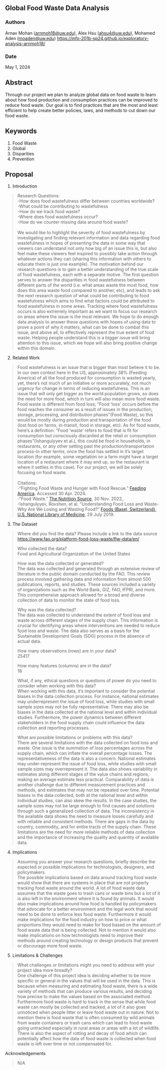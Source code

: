 ## Global Food Waste Data Analysis

### Authors

Arnav Mohan (arnmoh18@uw.edu), Alex Hsu (ahsu4@uw.edu), Mohamed Aden (moaden@uw.edu)
https://info-201b-sp24.github.io/exploratory-analysis-arnmoh18/
### Date

May 1, 2024
## Abstract

Through our project we plan to analyze global data on food waste to learn about how food production and consumption practices can be improved to reduce food waste. Our goal is to find practices that are the most and least efficient to help create better policies, laws, and methods to cut down our food waste.

## Keywords

1. Food Waste
2. Global
3. Disparities
4. Prevention 

## Proposal

1. Introduction
>Research Questions:\
-How does food wastefulness differ between countries worldwide?\
-What could be contributing to wastefulness\
-How do we track food waste?\
-Where does food wastefulness occur?\
-How do we counter missing data around food waste?\
\
We would like to highlight the severity of food wastefulness by investigating and finding relevant information and data regarding food wastefulness in hopes of presenting the data in some way that viewers can understand not only how big of an issue this is, but also feel make these viewers feel inspired to possibly take action through whatever actions they can (sharing this information with others to educate them is just one example). The motivation behind our research questions is to gain a better understanding of the true scale of food wastefulness, each with a separate motive. The first question serves to answer the disparities in food wastefulness between different parts of the world (i.e. what areas waste the most food, how does this area waste food compared to another, etc), and leads to ask the next research question of what could be contributing to food wastefulness which aims to find what factors could be attributed to food wastefulness in some areas. Tracking where food wastefulness occurs is also extremely important as we want to focus our research on areas where the issue is the most relevant. We hope to do enough data analysis to answer these questions with hopes of using data to prove a point of why it matters, what can be done to combat this issue, and above all, to effectively represent the true extent of food waste. Helping people understand this is a bigger issue will bring attention to this issue, which we hope will also bring positive change within this domain. 

2. Related Work
>Food wastefulness is an issue that is bigger than most believe it to be. In our own context here in the US, approximately 38% (Feeding America) of all the food produced for consumption is wasted yearly, yet, there’s not much of an initiative or more accurately, not much urgency for change in terms of reducing wastefulness. This is an issue that will only get bigger as the world population grows, so does the need for more food, which in turn will also mean more food waste. Food waste is different from food loss; “Food ‘loss’ occurs before the food reaches the consumer as a result of issues in the production, storage, processing, and distribution phases”(Food Waste), so this would be mostly during production and transportation of the food (lost food on  farms, in-transit, food in storage, etc). As for food waste, here’s a definition: “Food ‘waste’ refers to food that is fit for consumption but consciously discarded at the retail or consumption phases”(Ishangulyyev et al.), this could be food in households, in restaurants, or any other setting past the production/transportation process–in other terms, once the food has settled in it’s target location (for example, some vegetation on a farm might have a target location of a restaurant where it may end up, so the restaurant is where it settles in this case). For our project, we will be solely focusing on food waste.\
\
Citations:\
-“Fighting Food Waste and Hunger with Food Rescue.” [Feeding America](www.feedingamerica.org/our-work/reduce-food-waste#:~:text=In%20the%20United%20States%2C%20people,all%20the%20food%20in%20America). Accessed 30 Apr. 2024.\
-“Food Waste.” [The Nutrition Source](www.hsph.harvard.edu/nutritionsource/sustainability/food-waste/#:~:text=Food%20%E2%80%9Closs%E2%80%9D%20occurs%20before%20the,the%20retail%20or%20consumption%20phases), 30 Nov. 2022,.\
-Ishangulyyev, Rovshen, et al. “Understanding Food Loss and Waste-Why Are We Losing and Wasting Food?” [Foods (Basel, Switzerland), U.S. National Library of Medicine](www.ncbi.nlm.nih.gov/pmc/articles/PMC6723314/), 29 July 2019. 


3. The Dataset

> Where did you find the data? Please include a link to the data source\
> https://www.fao.org/platform-food-loss-waste/flw-data/en/
> 
> Who collected the data?\
> Food and Agricultural Organization of the United States
>
> How was the data collected or generated?\
> The data was collected and generated through an extensive review of literature in the public domain conducted by the FAO. This review process involved gathering data and information from almost 500 publications, reports, and studies. These sources included a variety of organizations such as the World Bank, GIZ, FAO, IFPRI, and more. This comprehensive approach allowed for a broad and diverse collection of data to monitor the state of food loss.
>
> Why was the data collected?\
> The data was collected to understand the extent of food loss and waste across different stages of the supply chain. This information is crucial for identifying areas where interventions are needed to reduce food loss and waste. The data also serves as a basis for the Sustainable Development Goals (SDG) process in the absence of actual data.
> 
> How many observations (rows) are in your data?\
> 25417
> 
> How many features (columns) are in the data?\
> 18
> 
> What, if any, ethical questions or questions of power do you need to consider when working with this data?\
> When working with this data, it’s important to consider the potential biases in the data collection process. For instance, national estimates may underrepresent the issue of food loss, while studies with small sample sizes may not be fully representative. There may also be biases in the data collected at the national level and within individual studies. Furthermore, the power dynamics between different stakeholders in the food supply chain could influence the data collection and reporting processes.
> 
> What are possible limitations or problems with this data?\
> There are several limitations with the data collected on food loss and waste. One issue is the summation of loss percentages across the supply chain, which can inflate the overall percentage losses. The representativeness of the data is also a concern. National estimates may under-represent the issue of food loss, while studies with small sample sizes may overrepresent it. The data also shows variability in estimates along different stages of the value chains and regions, making an average estimate less practical. Comparability of data is another challenge due to different measurement practices and methods, and estimates that may not be repeated over time. Potential biases in the data collected, both at the national level and within individual studies, can also skew the results. In the case studies, the sample sizes may not be large enough to find causes and solutions through such a generalized collection of data. The inconsistency in the available data shows the need to measure losses carefully and with reliable and consistent methods. There are gaps in the data by country, commodity, and for entire tracts of the supply chain. These limitations are the need for more reliable methods of data collection and the importance of increasing the quality and quantity of available data. 

4. Implications

> Assuming you answer your research questions, briefly describe the expected or possible implications for technologists, designers, and policymakers.\
> The possible implications based on data around tracking food waste would show that there are systems in place that are not properly tracking food waste around the world. A lot of food waste data assumes that the waste goes to trash cans or waste bins but a lot of it is also left in the environment where it is found by animals. It would also make implications around how food is handled by policymakers that advocate for a better environment and the legal work that would need to be done to enforce less food waste. Furthermore it would make implications for the food industry on how to price or what proportions they would need to make for food based on the amount of food waste data that is being collected. Not to mention it would also make implications on how technologists need to improve their methods around creating technology or design products that prevent or discourage more food waste.

5. Limitations & Challenges
>What challenges or limitations might you need to address with your project idea more broadly?\
One challenge of this project idea is deciding whether to be more specific or general in the values that will be used in the data. This is because when measuring and estimating food waste, there is a wide variety of methods that can produce various results, and deciding how precise to make the values based on the associated method. Furthermore food waste is hard to track in the sense that while food waste can mostly be collected and tracked, a lot of it also goes unnoticed when people litter or leave food waste out in nature. Not to mention there is food waste that is often consumed by wild animals from waste containers or trash cans which can lead to food waste going untracked especially in rural areas or areas with a lot of wildlife. 
There is also the aspect of rotting and decay of food which can potentially affect how the data of food waste is collected when food waste is left over time or not compensated for. 

Acknowledgements
> N/A
